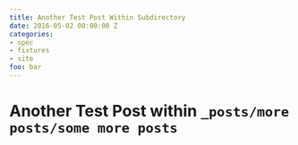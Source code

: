 ```yaml
---
title: Another Test Post Within Subdirectory
date: 2016-05-02 00:00:00 Z
categories:
- spec
- fixtures
- site
foo: bar
---
```


# Another Test Post within `_posts/more posts/some more posts`
